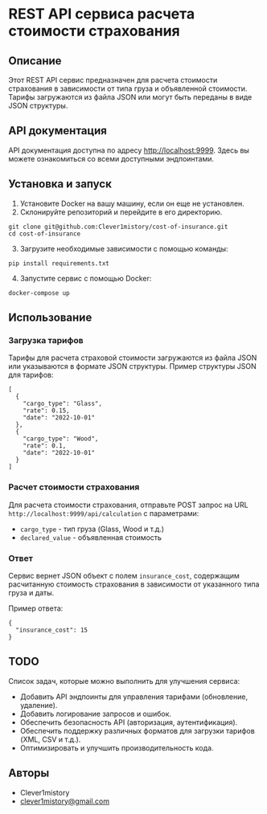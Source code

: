 
# REST API сервиса расчета стоимости страхования

## Описание

Этот REST API сервис предназначен для расчета стоимости страхования в зависимости от типа груза и объявленной стоимости. Тарифы загружаются из файла JSON или могут быть переданы в виде JSON структуры.

## API документация

API документация доступна по адресу [http://localhost:9999](http://localhost:9999). Здесь вы можете ознакомиться со всеми доступными эндпоинтами.

## Установка и запуск

1. Установите Docker на вашу машину, если он еще не установлен.
2. Склонируйте репозиторий и перейдите в его директорию.

```
git clone git@github.com:Clever1mistory/cost-of-insurance.git
cd cost-of-insurance
```

3. Загрузите необходимые зависимости с помощью команды:

```
pip install requirements.txt
```

4. Запустите сервис с помощью Docker:

```
docker-compose up
```

## Использование

### Загрузка тарифов

Тарифы для расчета страховой стоимости загружаются из файла JSON или указываются в формате JSON структуры. Пример структуры JSON для тарифов:

```
[
  {
    "cargo_type": "Glass",
    "rate": 0.15,
    "date": "2022-10-01"
  },
  {
    "cargo_type": "Wood",
    "rate": 0.1,
    "date": "2022-10-01"
  }
]
```

### Расчет стоимости страхования

Для расчета стоимости страхования, отправьте POST запрос на URL `http://localhost:9999/api/calculation` с параметрами:

- `cargo_type` - тип груза (Glass, Wood и т.д.)
- `declared_value` - объявленная стоимость

### Ответ

Сервис вернет JSON объект с полем `insurance_cost`, содержащим расчитанную стоимость страхования в зависимости от указанного типа груза и даты.

Пример ответа:

```
{
  "insurance_cost": 15
}
```

## TODO

Список задач, которые можно выполнить для улучшения сервиса:

- Добавить API эндпоинты для управления тарифами (обновление, удаление).
- Добавить логирование запросов и ошибок.
- Обеспечить безопасность API (авторизация, аутентификация).
- Обеспечить поддержку различных форматов для загрузки тарифов (XML, CSV и т.д.).
- Оптимизировать и улучшить производительность кода.

## Авторы

- Clever1mistory
- clever1mistory@gmail.com

